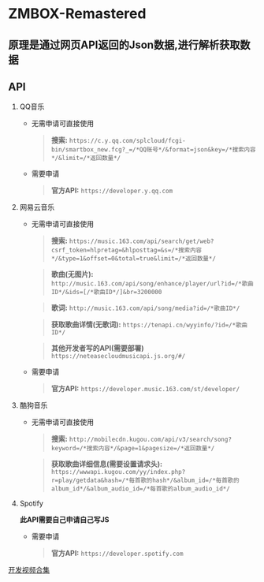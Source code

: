 # ZMBOX-Remastered

## 原理是通过网页API返回的Json数据,进行解析获取数据

## API
1. QQ音乐
   * 无需申请可直接使用
        > **搜索:** `https://c.y.qq.com/splcloud/fcgi-bin/smartbox_new.fcg?_=/*QQ账号*/&format=json&key=/*搜索内容*/&limit=/*返回数量*/`
   * 需要申请
        > **官方API:** `https://developer.y.qq.com`
2. 网易云音乐
   * 无需申请可直接使用
        > **搜索:** `https://music.163.com/api/search/get/web?csrf_token=hlpretag=&hlposttag=&s=/*搜索内容*/&type=1&offset=0&total=true&limit=/*返回数量*/`

        > **歌曲(无图片):** `http://music.163.com/api/song/enhance/player/url?id=/*歌曲ID*/&ids=[/*歌曲ID*/]&br=3200000`

        > **歌词:** `http://music.163.com/api/song/media?id=/*歌曲ID*/`

        > **获取歌曲详情(无歌词):** `https://tenapi.cn/wyyinfo/?id=/*歌曲ID*/`

        > **其他开发者写的API(需要部署)** `https://neteasecloudmusicapi.js.org/#/`
   * 需要申请
        > **官方API:** `https://developer.music.163.com/st/developer/`
3. 酷狗音乐
    * 无需申请可直接使用
        > **搜索:** `http://mobilecdn.kugou.com/api/v3/search/song?keyword=/*搜索内容*/&page=1&pagesize=/*返回数量*/`

        > **获取歌曲详细信息(需要设置请求头):** `https://wwwapi.kugou.com/yy/index.php?r=play/getdata&hash=/*每首歌的hash*/&album_id=/*每首歌的album_id*/&album_audio_id=/*每首歌的album_audio_id*/`
4. Spotify
    
    **此API需要自己申请自己写JS**

    * 需要申请
        > **官方API:** `https://developer.spotify.com`

[开发视频合集](https://space.bilibili.com/1362205077/channel/seriesdetail?sid=2973873&ctype=0)
